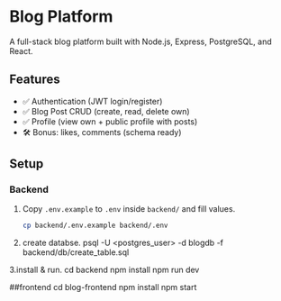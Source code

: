# Blog Platform

A full-stack blog platform built with Node.js, Express, PostgreSQL, and React.

## Features
- ✅ Authentication (JWT login/register)
- ✅ Blog Post CRUD (create, read, delete own)
- ✅ Profile (view own + public profile with posts)
- 🛠 Bonus: likes, comments (schema ready)

## Setup

### Backend
1. Copy `.env.example` to `.env` inside `backend/` and fill values.
   ```bash
   cp backend/.env.example backend/.env

  2. create databse.
psql -U <postgres_user> -d blogdb -f backend/db/create_table.sql

3.install & run.
cd backend
npm install
npm run dev

##frontend
cd blog-frontend
npm install
npm start
